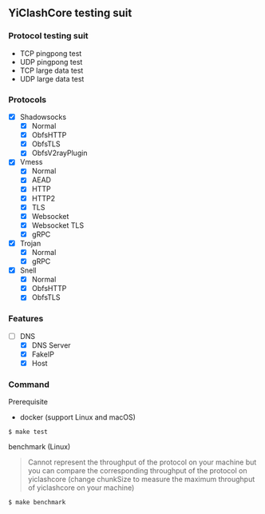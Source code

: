 ## YiClashCore testing suit

### Protocol testing suit

* TCP pingpong test
* UDP pingpong test
* TCP large data test
* UDP large data test

### Protocols

- [x] Shadowsocks
  - [x] Normal
  - [x] ObfsHTTP
  - [x] ObfsTLS
  - [x] ObfsV2rayPlugin
- [x] Vmess
  - [x] Normal
  - [x] AEAD
  - [x] HTTP
  - [x] HTTP2
  - [x] TLS
  - [x] Websocket
  - [x] Websocket TLS
  - [x] gRPC
- [x] Trojan
  - [x] Normal
  - [x] gRPC
- [x] Snell
  - [x] Normal
  - [x] ObfsHTTP
  - [x] ObfsTLS

### Features

- [ ] DNS
  - [x] DNS Server
  - [x] FakeIP
  - [x] Host

### Command

Prerequisite

* docker (support Linux and macOS)

```
$ make test
```

benchmark (Linux)

> Cannot represent the throughput of the protocol on your machine
> but you can compare the corresponding throughput of the protocol on yiclashcore
> (change chunkSize to measure the maximum throughput of yiclashcore on your machine)

```
$ make benchmark
```
